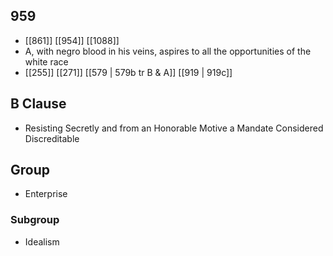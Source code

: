 ## 959
- [[861]] [[954]] [[1088]] 
- A, with negro blood in his veins, aspires to all the opportunities of the white race
- [[255]] [[271]] [[579 | 579b tr B &amp; A]] [[919 | 919c]] 

## B Clause
- Resisting Secretly and from an Honorable Motive a Mandate Considered Discreditable

## Group
- Enterprise

### Subgroup
- Idealism

